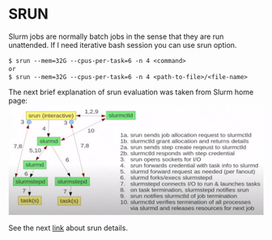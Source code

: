 # SRUN

Slurm jobs are normally batch jobs in the sense that they are run unattended. If I need iterative bash session you can use srun option.  

    $ srun --mem=32G --cpus-per-task=6 -n 4 <command>
    or
    $ srun --mem=32G --cpus-per-task=6 -n 4 <path-to-file>/<file-name>

The next brief explanation of srun evaluation was taken from Slurm home page:  
![Screenshot](img/srun.png)

See the next [link](https://slurm.schedmd.com/srun.html) about srun details.
